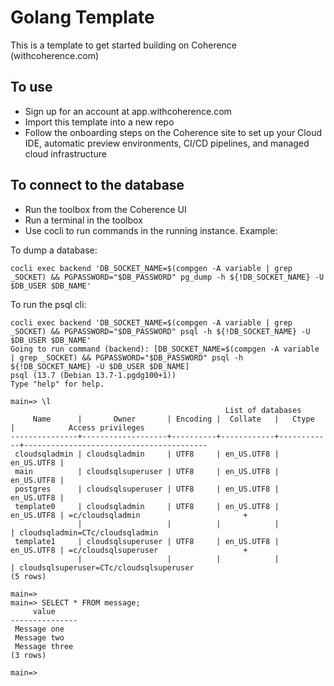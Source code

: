 # Golang Template

This is a template to get started building on Coherence (withcoherence.com)

## To use

- Sign up for an account at app.withcoherence.com
- Import this template into a new repo
- Follow the onboarding steps on the Coherence site to set up your Cloud IDE, automatic preview environments, CI/CD pipelines, and managed cloud infrastructure

## To connect to the database

- Run the toolbox from the Coherence UI
- Run a terminal in the toolbox
- Use cocli to run commands in the running instance. Example:

To dump a database:

```console
cocli exec backend 'DB_SOCKET_NAME=$(compgen -A variable | grep _SOCKET) && PGPASSWORD="$DB_PASSWORD" pg_dump -h ${!DB_SOCKET_NAME} -U $DB_USER $DB_NAME'
```

To run the psql cli:

```console
cocli exec backend 'DB_SOCKET_NAME=$(compgen -A variable | grep _SOCKET) && PGPASSWORD="$DB_PASSWORD" psql -h ${!DB_SOCKET_NAME} -U $DB_USER $DB_NAME'
Going to run command (backend): [DB_SOCKET_NAME=$(compgen -A variable | grep _SOCKET) && PGPASSWORD="$DB_PASSWORD" psql -h ${!DB_SOCKET_NAME} -U $DB_USER $DB_NAME]
psql (13.7 (Debian 13.7-1.pgdg100+1))
Type "help" for help.

main=> \l
                                                List of databases
     Name      |       Owner       | Encoding |  Collate   |   Ctype    |            Access privileges            
---------------+-------------------+----------+------------+------------+-----------------------------------------
 cloudsqladmin | cloudsqladmin     | UTF8     | en_US.UTF8 | en_US.UTF8 | 
 main          | cloudsqlsuperuser | UTF8     | en_US.UTF8 | en_US.UTF8 | 
 postgres      | cloudsqlsuperuser | UTF8     | en_US.UTF8 | en_US.UTF8 | 
 template0     | cloudsqladmin     | UTF8     | en_US.UTF8 | en_US.UTF8 | =c/cloudsqladmin                       +
               |                   |          |            |            | cloudsqladmin=CTc/cloudsqladmin
 template1     | cloudsqlsuperuser | UTF8     | en_US.UTF8 | en_US.UTF8 | =c/cloudsqlsuperuser                   +
               |                   |          |            |            | cloudsqlsuperuser=CTc/cloudsqlsuperuser
(5 rows)

main=>
main=> SELECT * FROM message;
     value     
---------------
 Message one
 Message two
 Message three
(3 rows)

main=> 
```
